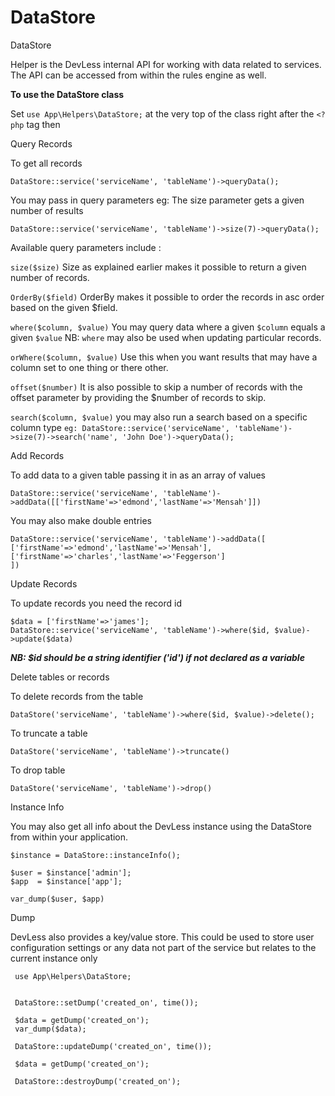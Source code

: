 # DataStore

<a name="ds">DataStore</a>

Helper is the DevLess internal API for working with data related to services.
The API can be accessed from within the rules engine as well.

**To use the DataStore class**

Set ``use App\Helpers\DataStore;``
at the very top of the class right after the ``<?php`` tag then

<a name="query">Query Records</a>

To get all records
```
DataStore::service('serviceName', 'tableName')->queryData();
```
You may pass in query parameters
eg: The size parameter gets a given number of results
```
DataStore::service('serviceName', 'tableName')->size(7)->queryData();
```
Available query parameters include :

``size($size)`` Size as explained earlier makes it possible to return a given number of records.

``OrderBy($field)`` OrderBy makes it possible to order the records in asc order based on the given $field.

``where($column, $value)`` You may query data where a given ``$column`` equals a given ``$value``  NB: ``where`` may also be used when updating particular records.

``orWhere($column, $value)`` Use this when you want results that may have a column set to one thing or there other. 

``offset($number)`` It is also possible to skip a number of records with the offset parameter by providing the $number of records to skip.  

``search($column, $value)`` you may also run a search based on a specific column type
``eg: DataStore::service('serviceName', 'tableName')->size(7)->search('name', 'John Doe')->queryData();``

<a name="add">Add Records</a>

To add data to a given table  passing it in as an array of values
```
DataStore::service('serviceName', 'tableName')->addData([['firstName'=>'edmond','lastName'=>'Mensah']])
```
You may also make double entries
```
DataStore::service('serviceName', 'tableName')->addData([
['firstName'=>'edmond','lastName'=>'Mensah'],
['firstName'=>'charles','lastName'=>'Feggerson']
])
```
<a name="update">Update Records</a>

To update records you need the record id
```
$data = ['firstName'=>'james'];
DataStore::service('serviceName', 'tableName')->where($id, $value)->update($data)
```
***NB: $id should be a string identifier ('id') if not declared as a variable*** 

<a name="delete">Delete tables or records</a>

To delete records from the table
```
DataStore('serviceName', 'tableName')->where($id, $value)->delete();
```
To truncate a table
```
DataStore('serviceName', 'tableName')->truncate()
```
To drop table
```
DataStore('serviceName', 'tableName')->drop()
```

<a name="info">Instance Info</a>

 You may also get all info about the DevLess instance using the DataStore from within your application.

 ```
 $instance = DataStore::instanceInfo();

 $user = $instance['admin'];
 $app  = $instance['app'];

 var_dump($user, $app)
 ```

<a name="dump">Dump</a>

DevLess also provides a key/value store. This could be used to store user configuration settings or any data not part of the service but relates to the current instance only

```
 use App\Helpers\DataStore;


 DataStore::setDump('created_on', time());

 $data = getDump('created_on');
 var_dump($data);

 DataStore::updateDump('created_on', time());

 $data = getDump('created_on');

 DataStore::destroyDump('created_on');

```
